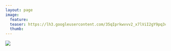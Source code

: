 ```yaml
---
layout: page
image:
  feature:
  teaser: https://lh3.googleusercontent.com/35qIprkwvvv2_x7lViI2gY9pq3cgsbUgmOMPKrYlxhg=w245
  thumb:
---
```


[![](https://dl.dropboxusercontent.com/sh/ea1wtnz7z734o12/AABhrftvRW1Rymh263iI3Pnga/mikin-kuvat/3/IMG_9106-800px.jpg)](https://dl.dropboxusercontent.com/sh/ea1wtnz7z734o12/AADsnuFe8nTHsmoirznz30sua/mikin-kuvat/3/IMG_9106.jpg)
